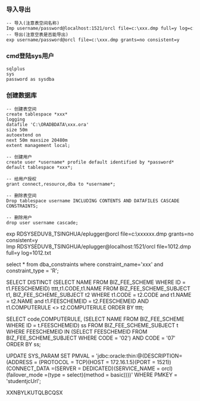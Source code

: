 ### 导入导出
```
-- 导入(注意表空间名称) 
Imp username/password@localhost:1521/orcl file=c:\xxx.dmp full=y log=c:\xxx.txt
-- 导出(注意空表是否能导出)
exp username/password@orcl file=c:\xxx.dmp grants=no consistent=y
```

### cmd登陆sys用户  
```
sqlplus
sys
password as sysdba
```

### 创建数据库
```
-- 创建表空间
create tablespace *xxx*
logging
datafile 'C:\ORADBDATA\xxx.ora'
size 50m
autoextend on
next 50m maxsize 20480m
extent management local;

-- 创建用户
create user *username* profile default identified by *password* default tablespace *xxx*;

-- 给用户授权
grant connect,resource,dba to *username*;

-- 删除表空间
Drop tablespace username INCLUDING CONTENTS AND DATAFILES CASCADE CONSTRAINTS;

-- 删除用户
drop user username cascade;
```



exp RDSYSEDUV8_TSINGHUA/eplugger@orcl file=c:\xxxxxx.dmp grants=no consistent=y
Imp RDSYSEDUV8_TSINGHUA/eplugger@localhost:1521/orcl file=1012.dmp full=y log=1012.txt

select * from dba_constraints where constraint_name='xxx' and constraint_type = 'R';

SELECT DISTINCT (SELECT NAME FROM BIZ_FEE_SCHEME WHERE ID = t1.FEESCHEMEID) tttt,t1.CODE,t1.NAME FROM BIZ_FEE_SCHEME_SUBJECT t1, BIZ_FEE_SCHEME_SUBJECT t2 
WHERE t1.CODE = t2.CODE and t1.NAME = t2.NAME 
and t1.FEESCHEMEID = t2.FEESCHEMEID AND t1.COMPUTERULE <> t2.COMPUTERULE ORDER BY tttt;


SELECT code,COMPUTERULE, (SELECT NAME FROM BIZ_FEE_SCHEME WHERE ID = t.FEESCHEMEID) ss
FROM BIZ_FEE_SCHEME_SUBJECT t WHERE FEESCHEMEID IN (SELECT FEESCHEMEID FROM BIZ_FEE_SCHEME_SUBJECT WHERE CODE = '02') AND CODE = '07' ORDER BY ss;


UPDATE SYS_PARAM SET PMVAL = 'jdbc:oracle:thin:@(DESCRIPTION=(ADDRESS = (PROTOCOL = TCP)(HOST = 172.16.1.5)(PORT = 1521))(CONNECT_DATA =(SERVER = DEDICATED)(SERVICE_NAME = orcl)(failover_mode =(type = select)(method = basic))))' WHERE PMKEY = 'studentjcUrl';


XXNBYLKUTQLBCQSX